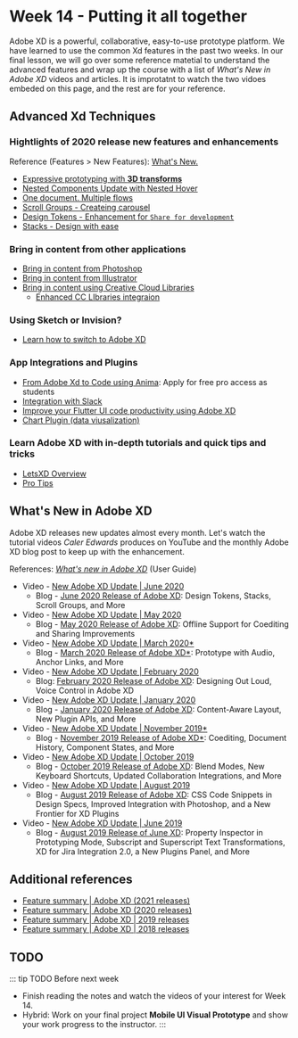 # Week 14 - Putting it all together

Adobe XD is a powerful, collaborative, easy-to-use prototype platform. We have learned to use the common Xd features in the past two weeks. In our final lesson, we will go over some reference matetial to understand the advanced features and wrap up the course with a list of *What's New in Adobe XD* videos and articles. It is improtatnt to watch the two vidoes embeded on this page, and the rest are for your reference. 


## Advanced Xd Techniques

<YouTube
  title="Scroll Groups"
  url="https://www.youtube.com/embed/7FuL2BosGr0"
/>


### Hightlights of 2020 release new features and enhancements

Reference (Features > New Features): [What's New.](https://www.adobe.com/products/xd/features/whats-new.html) 

- [Expressive prototyping with **3D transforms**](https://youtu.be/DuVAAxaAjwQ)
- [Nested Components Update with Nested Hover](https://youtu.be/NTwxxWnh16w)
- [One document. Multiple flows](https://youtu.be/28GUEHUJVmc)
- [Scroll Groups - Createing carousel](https://youtu.be/7FuL2BosGr0)
- [Design Tokens - Enhancement for `Share for development`](https://youtu.be/-ifl1tl-SuE)
- [Stacks - Design with ease](https://letsxd.com/stacks)


### Bring in content from other applications
- [Bring in content from Photoshop](https://helpx.adobe.com/xd/how-to/import-assets-from-photoshop.html)
- [Bring in content from Illustrator](https://helpx.adobe.com/xd/how-to/import-assets-from-illustrator.html)
- [Bring in content using Creative Cloud Libraries](https://helpx.adobe.com/xd/how-to/add-assets-from-cc-library-to-xd.html) 
    - [Enhanced CC LIbraries integraion](https://youtu.be/GWuA1y79AT8)


### Using Sketch or Invision?
- [Learn how to switch to Adobe XD](https://letsxd.com/sketch)


### App Integrations and Plugins

- [From Adobe Xd to Code using Anima](https://youtu.be/YHDMR92VP9A): Apply for free pro access as students
- [Integration with Slack](https://slack.com/apps/A7P35MCT0-adobe-creative-cloud)
- [Improve your Flutter UI code productivity using Adobe XD](https://medium.com/@rakeshpandith.ts/improve-your-flutter-ui-code-productivity-using-adobe-xd-c44bfd6490c6)
- [Chart Plugin (data viusalization)](https://chartplugin.com)


### Learn Adobe XD with in-depth tutorials and quick tips and tricks
- [LetsXD Overview](https://letsxd.com)
- [Pro Tips](https://letsxd.com/protips)


## What's New in Adobe XD

Adobe XD releases new updates almost every month. Let's watch the tutorial videos *Caler Edwards* produces on YouTube and the monthly Adobe XD blog post to keep up with the enhancement. 

References: [*What's new in Adobe XD*](https://helpx.adobe.com/ca/xd/help/whats-new.html) (User Guide)


<YouTube
  title="New Adobe XD Update | June 2020"
  url="https://www.youtube.com/embed/e6R9QiyB3YQ"
/>


- Video - [New Adobe XD Update | June 2020](https://youtu.be/e6R9QiyB3YQ)
    - Blog -  [June 2020 Release of Adobe XD](https://blog.adobe.com/en/2020/06/16/xd-june-2020-scroll-groups-stacks-more.html): Design Tokens, Stacks, Scroll Groups, and More
- Video - [New Adobe XD Update | May 2020](https://youtu.be/g1ZfTi3-ypE)
    - Blog - [May 2020 Release of Adobe XD](https://theblog.adobe.com/xd-may-2020-offline-coediting-sharing-improvements): Offline Support for Coediting and Sharing Improvements
- Video - [New Adobe XD Update | March 2020*](https://youtu.be/kPib1jYFnd4)
    - Blog - [March 2020 Release of Adobe XD*](https://theblog.adobe.com/xd-march-2020-audio-prototyping-anchor-links-more): Prototype with Audio, Anchor Links, and More
- Video - [New Adobe XD Update | February 2020](https://youtu.be/oq3wBgff2XY)
    - Blog: [February 2020 Release of Adobe XD](https://theblog.adobe.com/announcing-mac-os-voice-control-adobe-xd/): Designing Out Loud, Voice Control in Adobe XD
- Video - [New Adobe XD Update | January 2020](https://youtu.be/_4Wf9P5lV1c)
    - Blog - [January 2020 Release of Adobe XD](https://theblog.adobe.com/xd-january-2020-content-aware-layout-plugin-apis): Content-Aware Layout, New Plugin APIs, and More
- Video - [New Adobe XD Update | November 2019*](https://youtu.be/k5aumarZ4sQ)
    - Blog - [November 2019 Release of Adobe XD*](https://theblog.adobe.com/xd-november-2019-update-coediting-more/): Coediting, Document History, Component States, and More
- Video - [New Adobe XD Update | October 2019](https://youtu.be/0ttcgqg4XG4)
    - Blog - [October 2019 Release of Adobe XD](https://theblog.adobe.com/xd-october-2019-update-blend-modes-shortcuts-more): Blend Modes, New Keyboard Shortcuts, Updated Collaboration Integrations, and More
- Video - [New Adobe XD Update | August 2019](https://youtu.be/nPy8HaVhkbw)
    - Blog - [August 2019 Release of Adobe XD](https://theblog.adobe.com/xd-august-2019-update-auto-css-plugins-panel-more): CSS Code Snippets in Design Specs, Improved Integration with Photoshop, and a New Frontier for XD Plugins
- Video - [New Adobe XD Update | June 2019](https://youtu.be/iDI1ykinExI)
    - Blog - [August 2019 Release of June XD](https://theblog.adobe.com/xd-june-2019-update-property-inspector-superscript-subscript-more): Property Inspector in Prototyping Mode, Subscript and Superscript Text Transformations, XD for Jira Integration 2.0, a New Plugins Panel, and More   


## Additional references

- [Feature summary | Adobe XD (2021 releases)](https://helpx.adobe.com/ca/xd/help/whats-new/2021.html)
- [Feature summary | Adobe XD (2020 releases)](https://helpx.adobe.com/ca/xd/help/whats-new/2020.html)
- [Feature summary | Adobe XD | 2019 releases](https://helpx.adobe.com/ca/xd/help/whats-new/2019.html)
- [Feature summary | Adobe XD | 2018 releases](https://helpx.adobe.com/ca/xd/help/whats-new/2018.html)


## TODO

::: tip TODO Before next week

- Finish reading the notes and watch the videos of your interest for Week 14.
- Hybrid: Work on your final project **Mobile UI Visual Prototype** and show your work progress to the instructor.
  :::
